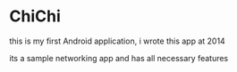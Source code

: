 # ChiChi
this is my first Android application, i wrote this app at 2014

its a sample networking app and has all necessary features
